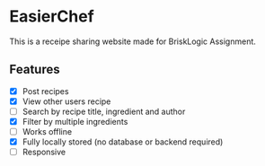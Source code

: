 # EasierChef

This is a receipe sharing website made for BriskLogic Assignment.

## Features

- [x] Post recipes
- [x] View other users recipe
- [ ] Search by recipe title, ingredient and author
- [x] Filter by multiple ingredients
- [ ] Works offline
- [x] Fully locally stored (no database or backend required)
- [ ] Responsive
